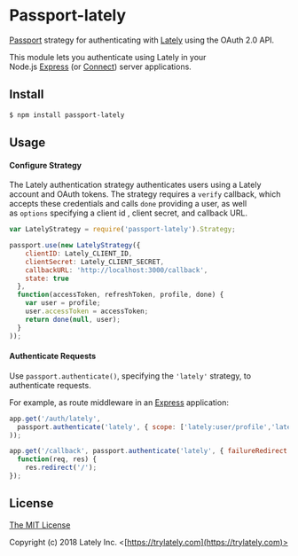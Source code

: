 # Passport-lately

[Passport](https://github.com/jaredhanson/passport) strategy for authenticating with [Lately](http://www.trylately.com/) using the OAuth 2.0 API.

This module lets you authenticate using Lately in your Node.js [Express](http://expressjs.com/) (or [Connect](http://www.senchalabs.org/connect/)) server applications.

## Install

```bash
$ npm install passport-lately
```

## Usage

#### Configure Strategy

The Lately authentication strategy authenticates users using a Lately account and OAuth tokens. The strategy requires a `verify` callback, which accepts these credentials and calls `done` providing a user, as well as `options` specifying a client id , client secret, and callback URL.

```javascript
var LatelyStrategy = require('passport-lately').Strategy;

passport.use(new LatelyStrategy({
    clientID: Lately_CLIENT_ID,
    clientSecret: Lately_CLIENT_SECRET,
    callbackURL: 'http://localhost:3000/callback',
    state: true
  },
  function(accessToken, refreshToken, profile, done) {
    var user = profile;
    user.accessToken = accessToken;
    return done(null, user);
  }
));
```



#### Authenticate Requests

Use `passport.authenticate()`, specifying the `'lately'` strategy, to authenticate requests.

For example, as route middleware in an [Express](http://expressjs.com/) application:

```javascript
app.get('/auth/lately',
  passport.authenticate('lately', { scope: ['lately:user/profile','lately:content/generate'] }
));

app.get('/callback', passport.authenticate('lately', { failureRedirect: '/login' }),
  function(req, res) {
    res.redirect('/');
});
```

## License

[The MIT License](http://opensource.org/licenses/MIT)

Copyright (c) 2018 Lately Inc. <[https://trylately.com](https://trylately.com)>
